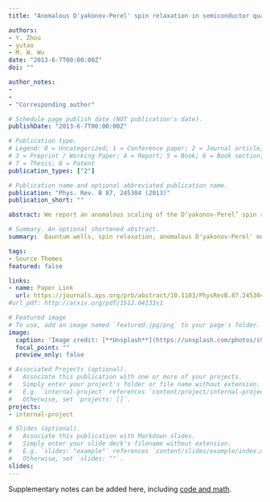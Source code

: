 ```yaml
---
title: "Anomalous D'yakonov-Perel' spin relaxation in semiconductor quantum wells under strong magnetic field in Voigt conguration"

authors:
- Y. Zhou
- yutao
- M. W. Wu
date: "2013-6-7T00:00:00Z"
doi: ""

author_notes:
-
- 
- "Corresponding author"

# Schedule page publish date (NOT publication's date).
publishDate: "2013-6-7T00:00:00Z"

# Publication type.
# Legend: 0 = Uncategorized; 1 = Conference paper; 2 = Journal article;
# 3 = Preprint / Working Paper; 4 = Report; 5 = Book; 6 = Book section;
# 7 = Thesis; 8 = Patent
publication_types: ["2"]

# Publication name and optional abbreviated publication name.
publication: "Phys. Rev. B 87, 245304 (2013)"
publication_short: ""

abstract: We report an anomalous scaling of the D’yakonov-Perel’ spin relaxation with the momentum relaxation in semiconductor quantum wells under a strong magnetic field in the Voigt configuration. We focus on the case in which the external magnetic field is perpendicular to the spin-orbit-coupling–induced effective magnetic field and its magnitude is much larger than the latter one. It is found that the longitudinal spin relaxation time is proportional to the momentum relaxation time even in the strong-scattering limit, indicating that the D’yakonov-Perel’ spin relaxation demonstrates Elliott-Yafet-like behavior. Moreover, the transverse spin relaxation time is proportional (inversely proportional) to the momentum relaxation time in the strong- (weak-) scattering limit, both in the opposite trends against the well-established conventional D’yakonov-Perel’ spin relaxation behaviors. We further demonstrate that all the above anomalous scaling relations come from the unique form of the effective inhomogeneous broadening.

# Summary. An optional shortened abstract.
summary:  Qauntum wells, spin relaxation, anomalous D'yakonov-Perel' mechanism, Hartree-Fock field.

tags:
- Source Themes
featured: false

links:
- name: Paper Link
  url: https://journals.aps.org/prb/abstract/10.1103/PhysRevB.87.245304
#url_pdf: http://arxiv.org/pdf/1512.04133v1

# Featured image
# To use, add an image named `featured.jpg/png` to your page's folder. 
image:
  caption: 'Image credit: [**Unsplash**](https://unsplash.com/photos/s9CC2SKySJM)'
  focal_point: ""
  preview_only: false

# Associated Projects (optional).
#   Associate this publication with one or more of your projects.
#   Simply enter your project's folder or file name without extension.
#   E.g. `internal-project` references `content/project/internal-project/index.md`.
#   Otherwise, set `projects: []`.
projects:
- internal-project

# Slides (optional).
#   Associate this publication with Markdown slides.
#   Simply enter your slide deck's filename without extension.
#   E.g. `slides: "example"` references `content/slides/example/index.md`.
#   Otherwise, set `slides: ""`.
slides:
---
```


Supplementary notes can be added here, including [code and math](https://sourcethemes.com/academic/docs/writing-markdown-latex/).
